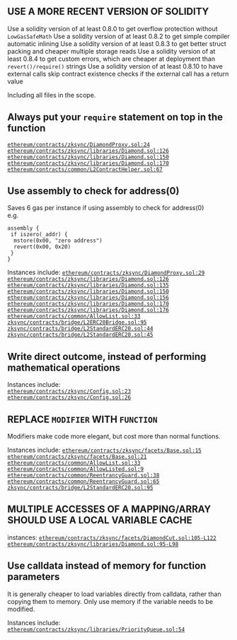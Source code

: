 ## USE A MORE RECENT VERSION OF SOLIDITY

Use a solidity version of at least 0.8.0 to get overflow protection without `LowGasSafeMath` Use a solidity version of at least 0.8.2 to get simple compiler automatic inlining Use a solidity version of at least 0.8.3 to get better struct packing and cheaper multiple storage reads Use a solidity version of at least 0.8.4 to get custom errors, which are cheaper at deployment than `revert()/require()` strings Use a solidity version of at least 0.8.10 to have external calls skip contract existence checks if the external call has a return value

Including all files in the scope.

## Always put your `require` statement on top in the function
[`ethereum/contracts/zksync/DiamondProxy.sol:24`](https://github.com/code-423n4/2022-10-zksync/blob/main/ethereum/contracts/zksync/DiamondProxy.sol#L24)        
[`ethereum/contracts/zksync/libraries/Diamond.sol:126`](https://github.com/code-423n4/2022-10-zksync/blob/main/ethereum/contracts/zksync/libraries/Diamond.sol#L126)
[`ethereum/contracts/zksync/libraries/Diamond.sol:150`](https://github.com/code-423n4/2022-10-zksync/blob/main/ethereum/contracts/zksync/libraries/Diamond.sol#L150)
[`ethereum/contracts/zksync/libraries/Diamond.sol:170`](https://github.com/code-423n4/2022-10-zksync/blob/main/ethereum/contracts/zksync/libraries/Diamond.sol#L170)
[`ethereum/contracts/common/L2ContractHelper.sol:67`](https://github.com/code-423n4/2022-10-zksync/blob/main/ethereum/contracts/common/L2ContractHelper.sol#L67)

## Use assembly to check for address(0)  
Saves 6 gas per instance if using assembly to check for address(0)  
e.g.  
  
```  
assembly {  
 if iszero(_addr) {  
  mstore(0x00, "zero address")  
  revert(0x00, 0x20)  
 }  
}  
```  
  
Instances include:
[`ethereum/contracts/zksync/DiamondProxy.sol:29`](https://github.com/code-423n4/2022-10-zksync/blob/main/ethereum/contracts/zksync/DiamondProxy.sol#L29)
[`ethereum/contracts/zksync/libraries/Diamond.sol:126`](https://github.com/code-423n4/2022-10-zksync/blob/main/ethereum/contracts/zksync/libraries/Diamond.sol#L126)
[`ethereum/contracts/zksync/libraries/Diamond.sol:135`](https://github.com/code-423n4/2022-10-zksync/blob/main/ethereum/contracts/zksync/libraries/Diamond.sol#L135)
[`ethereum/contracts/zksync/libraries/Diamond.sol:150`](https://github.com/code-423n4/2022-10-zksync/blob/main/ethereum/contracts/zksync/libraries/Diamond.sol#L150)
[`ethereum/contracts/zksync/libraries/Diamond.sol:156`](https://github.com/code-423n4/2022-10-zksync/blob/main/ethereum/contracts/zksync/libraries/Diamond.sol#L156)
[`ethereum/contracts/zksync/libraries/Diamond.sol:170`](https://github.com/code-423n4/2022-10-zksync/blob/main/ethereum/contracts/zksync/libraries/Diamond.sol#L170)
[`ethereum/contracts/zksync/libraries/Diamond.sol:176`](https://github.com/code-423n4/2022-10-zksync/blob/main/ethereum/contracts/zksync/libraries/Diamond.sol#L176)
[`ethereum/contracts/common/AllowList.sol:33`](https://github.com/code-423n4/2022-10-zksync/blob/main/ethereum/contracts/common/AllowList.sol#L33)
[`zksync/contracts/bridge/L2ERC20Bridge.sol:95`](https://github.com/code-423n4/2022-10-zksync/blob/main/zksync/contracts/bridge/L2ERC20Bridge.sol#L95)
[`zksync/contracts/bridge/L2StandardERC20.sol:44`](https://github.com/code-423n4/2022-10-zksync/blob/main/zksync/contracts/bridge/L2StandardERC20.sol#L44)      
[`zksync/contracts/bridge/L2StandardERC20.sol:45`](https://github.com/code-423n4/2022-10-zksync/blob/main/zksync/contracts/bridge/L2StandardERC20.sol#L45) 

## Write direct outcome, instead of performing mathematical operations   
Instances include:  
[`ethereum/contracts/zksync/Config.sol:23`](https://github.com/code-423n4/2022-10-zksync/blob/main/ethereum/contracts/zksync/Config.sol#L23)
[`ethereum/contracts/zksync/Config.sol:26`](https://github.com/code-423n4/2022-10-zksync/blob/main/ethereum/contracts/zksync/Config.sol#L26)

## REPLACE `MODIFIER` WITH `FUNCTION`
Modifiers make code more elegant, but cost more than normal functions.

Instances include:
[`ethereum/contracts/zksync/facets/Base.sol:15`](https://github.com/code-423n4/2022-10-zksync/blob/main/ethereum/contracts/zksync/facets/Base.sol#L15)
[`ethereum/contracts/zksync/facets/Base.sol:21`](https://github.com/code-423n4/2022-10-zksync/blob/main/ethereum/contracts/zksync/facets/Base.sol#L21)        
[`ethereum/contracts/common/AllowList.sol:33`](https://github.com/code-423n4/2022-10-zksync/blob/main/ethereum/contracts/common/AllowList.sol#L33)
[`ethereum/contracts/common/AllowListed.sol:9`](https://github.com/code-423n4/2022-10-zksync/blob/main/ethereum/contracts/common/AllowListed.sol#L9)
[`ethereum/contracts/common/ReentrancyGuard.sol:38`](https://github.com/code-423n4/2022-10-zksync/blob/main/ethereum/contracts/common/ReentrancyGuard.sol#L38)
[`ethereum/contracts/common/ReentrancyGuard.sol:65`](https://github.com/code-423n4/2022-10-zksync/blob/main/ethereum/contracts/common/ReentrancyGuard.sol#L65)
[`zksync/contracts/bridge/L2StandardERC20.sol:95`](https://github.com/code-423n4/2022-10-zksync/blob/main/zksync/contracts/bridge/L2StandardERC20.sol#L95)  

## MULTIPLE ACCESSES OF A MAPPING/ARRAY SHOULD USE A LOCAL VARIABLE CACHE
instances:
[`ethereum/contracts/zksync/facets/DiamondCut.sol:105-L122`](https://github.com/code-423n4/2022-10-zksync/blob/main/ethereum/contracts/zksync/facets/DiamondCut.sol#L105-L122)
[`ethereum/contracts/zksync/libraries/Diamond.sol:95-L98`](https://github.com/code-423n4/2022-10-zksync/blob/main/ethereum/contracts/zksync/libraries/Diamond.sol#L95-L98)

## Use calldata instead of memory for function parameters  
It is generally cheaper to load variables directly from calldata, rather than copying them to memory. Only use memory if the variable needs to be modified.  
  
Instances include: 
[`ethereum/contracts/zksync/libraries/PriorityQueue.sol:54`](https://github.com/code-423n4/2022-10-zksync/blob/main/ethereum/contracts/zksync/libraries/PriorityQueue.sol#L54)
